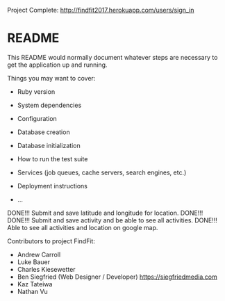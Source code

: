 Project Complete: http://findfit2017.herokuapp.com/users/sign_in

# README

This README would normally document whatever steps are necessary to get the
application up and running.

Things you may want to cover:

* Ruby version

* System dependencies

* Configuration

* Database creation

* Database initialization

* How to run the test suite

* Services (job queues, cache servers, search engines, etc.)

* Deployment instructions

* ...

DONE!!! Submit and save latitude and longitude for location. DONE!!!
DONE!!! Submit and save activity and be able to see all activities. DONE!!!
Able to see all activities and location on google map.

Contributors to project FindFit:

* Andrew Carroll
* Luke Bauer
* Charles Kiesewetter
* Ben Siegfried (Web Designer / Developer)
  https://siegfriedmedia.com
* Kaz Tateiwa
* Nathan Vu
